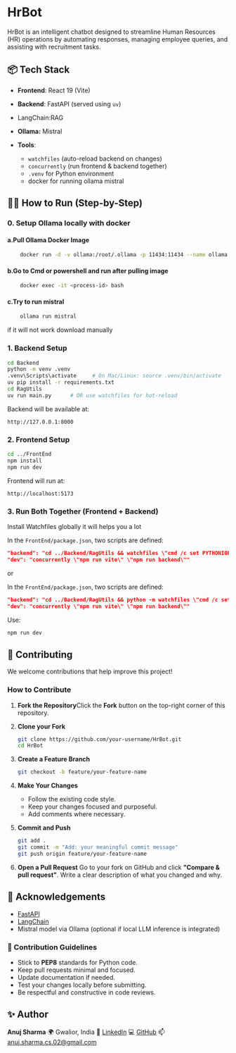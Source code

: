 # HrBot

HrBot is an intelligent chatbot designed to streamline Human Resources (HR) operations by automating responses, managing employee queries, and assisting with recruitment tasks.

## 📦 Tech Stack

- **Frontend**: React 19 (Vite)
- **Backend**: FastAPI (served using `uv`)
- LangChain:RAG
- **Ollama:** Mistral
- **Tools**:

  - `watchfiles` (auto-reload backend on changes)
  - `concurrently` (run frontend & backend together)
  - `.venv` for Python environment
  - docker for running ollama mistral

## 🧑‍💻 How to Run (Step-by-Step)

### 0. Setup Ollama locally with docker

#### a.Pull Ollama Docker Image

```bash
    docker run -d -v ollama:/root/.ollama -p 11434:11434 --name ollama ollama/ollama
```

#### b.Go to Cmd or powershell and run after pulling image

```bash
    docker exec -it <process-id> bash 
```

#### c.Try to run mistral

```bash
    ollama run mistral
```

if it will not work download manually

### 1. Backend Setup

```bash
cd Backend
python -m venv .venv
.venv\Scripts\activate     # On Mac/Linux: source .venv/bin/activate
uv pip install -r requirements.txt
cd RagUtils
uv run main.py      # OR use watchfiles for hot-reload
```

Backend will be available at:

```
http://127.0.0.1:8000
```

### 2. Frontend Setup

```bash
cd ../FrontEnd
npm install
npm run dev
```

Frontend will run at:

```
http://localhost:5173
```

### 3. Run Both Together (Frontend + Backend)

Install Watchfiles globally it will helps you a lot

In the `FrontEnd/package.json`, two scripts are defined:

```json
"backend": "cd ../Backend/RagUtils && watchfiles \"cmd /c set PYTHONIOENCODING=utf-8 && uv run main.py\" .",
"dev": "concurrently \"npm run vite\" \"npm run backend\""
```

or

In the `FrontEnd/package.json`, two scripts are defined:

```json
"backend": "cd ../Backend/RagUtils && python -m watchfiles \"cmd /c set PYTHONIOENCODING=utf-8 && uv run main.py\" ."
"dev": "concurrently \"npm run vite\" \"npm run backend\""
```

Use:

```bash
npm run dev

```

## 🧩 Contributing

We welcome contributions that help improve this project!

### How to Contribute

1. **Fork the Repository**Click the **Fork** button on the top-right corner of this repository.
2. **Clone your Fork**

   ```bash
   git clone https://github.com/your-username/HrBot.git
   cd HrBot
   ```
3. **Create a Feature Branch**

   ```bash
   git checkout -b feature/your-feature-name
   ```
4. **Make Your Changes**

   - Follow the existing code style.
   - Keep your changes focused and purposeful.
   - Add comments where necessary.
5. **Commit and Push**

   ```bash
   git add .
   git commit -m "Add: your meaningful commit message"
   git push origin feature/your-feature-name
   ```
6. **Open a Pull Request**
   Go to your fork on GitHub and click **"Compare & pull request"**.
   Write a clear description of what you changed and why.

## 🙌 Acknowledgements

- [FastAPI](https://fastapi.tiangolo.com/)
- [LangChain](https://python.langchain.com/)
- Mistral model via Ollama (optional if local LLM inference is integrated)

### 📌 Contribution Guidelines

- Stick to **PEP8** standards for Python code.
- Keep pull requests minimal and focused.
- Update documentation if needed.
- Test your changes locally before submitting.
- Be respectful and constructive in code reviews.

## ✨ Author

**Anuj Sharma**
🌍 Gwalior, India
🔗 [LinkedIn](https://linkedin.com/in/anuj-sharma-24b550226)
💻 [GitHub](https://github.com/Anujsharma002)
📫 anuj.sharma.cs.02@gmail.com
